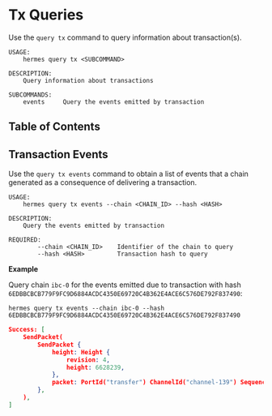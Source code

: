 # Tx Queries

Use the `query tx` command to query information about transaction(s).


```shell
USAGE:
    hermes query tx <SUBCOMMAND>

DESCRIPTION:
    Query information about transactions

SUBCOMMANDS:
    events     Query the events emitted by transaction
```

## Table of Contents

<!-- toc -->


## Transaction Events

Use the `query tx events` command to obtain a list of events that a chain generated as a consequence of
delivering a transaction.

```shell
USAGE:
    hermes query tx events --chain <CHAIN_ID> --hash <HASH>

DESCRIPTION:
    Query the events emitted by transaction

REQUIRED:
        --chain <CHAIN_ID>    Identifier of the chain to query
        --hash <HASH>         Transaction hash to query
```

__Example__

Query chain `ibc-0` for the events emitted due to transaction with hash
`6EDBBCBCB779F9FC9D6884ACDC4350E69720C4B362E4ACE6C576DE792F837490`:

```shell
hermes query tx events --chain ibc-0 --hash 6EDBBCBCB779F9FC9D6884ACDC4350E69720C4B362E4ACE6C576DE792F837490
```

```json
Success: [
    SendPacket(
        SendPacket {
            height: Height {
                revision: 4,
                height: 6628239,
            },
            packet: PortId("transfer") ChannelId("channel-139") Sequence(2),
        },
    ),
]
```
